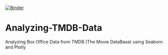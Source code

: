 [![Binder](https://mybinder.org/badge_logo.svg)](https://mybinder.org/v2/gh/jha-vineet69/Analyzing-TMDB-Data/master?filepath=Analyzing_TMDB_Data.ipynb)

# Analyzing-TMDB-Data
Analyzing Box Office Data from TMDB (The Movie DataBase) using Seaborn and Plotly
